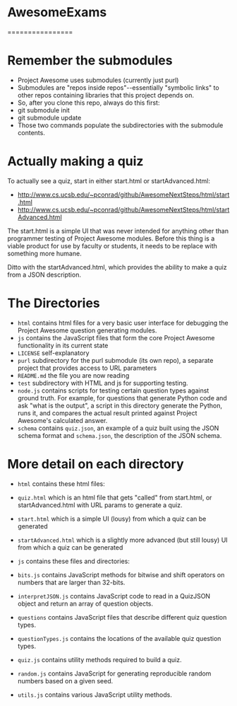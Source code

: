 # AwesomeExams
================
 
# Remember the submodules

* Project Awesome uses submodules (currently just purl)
 * Submodules are "repos inside repos"--essentially "symbolic links" to other repos containing libraries that this project depends on.
* So, after you clone this repo, always do this first:
 * git submodule init
 * git submodule update
* Those two commands populate the subdirectories with the submodule contents.

# Actually making a quiz

To actually see a quiz, start in either start.html or startAdvanced.html:
* http://www.cs.ucsb.edu/~pconrad/github/AwesomeNextSteps/html/start.html
* http://www.cs.ucsb.edu/~pconrad/github/AwesomeNextSteps/html/startAdvanced.html

The start.html is a simple UI that was never intended for anything other than programmer testing of Project Awesome modules.   Before this thing is a viable product for use by faculty or students, it needs to be replace with something more humane.

Ditto with the startAdvanced.html, which provides the ability to make a quiz from a JSON description.

# The Directories

* `html` contains html files for a very basic user interface for debugging the Project Awesome question generating modules.  
* `js` contains the JavaScript files that form the core Project Awesome functionality in its current state  
* `LICENSE` self-explanatory  
* `purl` subdirectory for the purl submodule (its own repo), a separate project that provides access to URL parameters
* `README.md` the file you are now reading    
* `test` subdirectory with HTML and js for supporting testing.
* `node.js` contains scripts for testing certain question types against ground truth. For example, for questions that generate Python code and ask "what is the output", a script in this directory generate the Python, runs it, and compares the actual result printed against Project Awesome's calculated answer.
* `schema` contains `quiz.json`, an example of a quiz built using the JSON schema format and `schema.json`, the description of the JSON schema.


# More detail on each directory

* `html` contains these html files:
 * `quiz.html` which is an html file that gets "called" from start.html, or startAdvanced.html with URL params to generate a quiz.
 * `start.html` which is a simple UI (lousy) from which a quiz can be generated
 * `startAdvanced.html` which is a slightly more advanced (but still lousy) UI from which a quiz can be generated

* `js` contains these files and directories:
 * `bits.js` contains JavaScript methods for bitwise and shift operators on numbers that are larger than 32-bits.
 * `interpretJSON.js` contains JavaScript code to read in a QuizJSON object and return an array of question objects.
 * `questions` contains JavaScript files that describe different quiz question types.
 * `questionTypes.js` contains the locations of the available quiz question types.
 * `quiz.js` contains utility methods required to build a quiz.
 * `random.js` contains JavaScript for generating reproducible random numbers based on a given seed.
 * `utils.js` contains various JavaScript utility methods.


